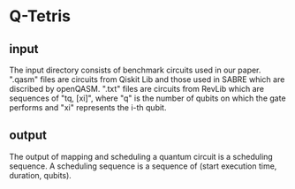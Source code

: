 # Q-Tetris
## input
The input directory consists of benchmark circuits used in our paper. ".qasm" files are circuits from Qiskit Lib and those used in SABRE which are discribed by openQASM. ".txt" files are circuits from RevLib which are sequences of "tq, [xi]", where "q" is the number of qubits on which the gate performs and "xi" represents  the i-th qubit. 
## output
The output of mapping and scheduling a quantum circuit is a scheduling sequence. A scheduling sequence is a sequence of (start execution time, duration, qubits).

